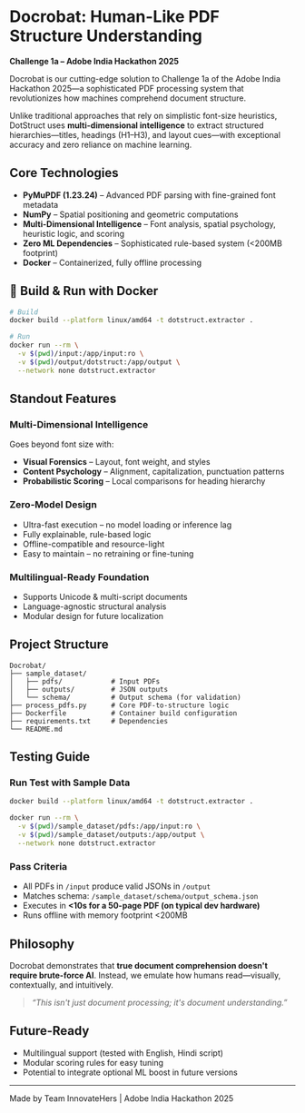 # Docrobat: Human-Like PDF Structure Understanding  
**Challenge 1a – Adobe India Hackathon 2025**

Docrobat is our cutting-edge solution to Challenge 1a of the Adobe India Hackathon 2025—a sophisticated PDF processing system that revolutionizes how machines comprehend document structure. 

Unlike traditional approaches that rely on simplistic font-size heuristics, DotStruct uses **multi-dimensional intelligence** to extract structured hierarchies—titles, headings (H1–H3), and layout cues—with exceptional accuracy and zero reliance on machine learning.



## Core Technologies

- **PyMuPDF (1.23.24)** – Advanced PDF parsing with fine-grained font metadata
- **NumPy** – Spatial positioning and geometric computations
- **Multi-Dimensional Intelligence** – Font analysis, spatial psychology, heuristic logic, and scoring
- **Zero ML Dependencies** – Sophisticated rule-based system (<200MB footprint)
- **Docker** – Containerized, fully offline processing



## 🐳 Build & Run with Docker

```bash
# Build
docker build --platform linux/amd64 -t dotstruct.extractor .

# Run
docker run --rm \
  -v $(pwd)/input:/app/input:ro \
  -v $(pwd)/output/dotstruct:/app/output \
  --network none dotstruct.extractor
````



## Standout Features

### Multi-Dimensional Intelligence

Goes beyond font size with:

* **Visual Forensics** – Layout, font weight, and styles
* **Content Psychology** – Alignment, capitalization, punctuation patterns
* **Probabilistic Scoring** – Local comparisons for heading hierarchy

### Zero-Model Design

* Ultra-fast execution – no model loading or inference lag
* Fully explainable, rule-based logic
* Offline-compatible and resource-light
* Easy to maintain – no retraining or fine-tuning

### Multilingual-Ready Foundation

* Supports Unicode & multi-script documents
* Language-agnostic structural analysis
* Modular design for future localization



## Project Structure

```text
Docrobat/
├── sample_dataset/
│   ├── pdfs/            # Input PDFs
│   ├── outputs/         # JSON outputs
│   └── schema/          # Output schema (for validation)
├── process_pdfs.py      # Core PDF-to-structure logic
├── Dockerfile           # Container build configuration
├── requirements.txt     # Dependencies
└── README.md
```

## Testing Guide

### Run Test with Sample Data

```bash
docker build --platform linux/amd64 -t dotstruct.extractor .

docker run --rm \
  -v $(pwd)/sample_dataset/pdfs:/app/input:ro \
  -v $(pwd)/sample_dataset/outputs:/app/output \
  --network none dotstruct.extractor
```

### Pass Criteria

* All PDFs in `/input` produce valid JSONs in `/output`
* Matches schema: `/sample_dataset/schema/output_schema.json`
* Executes in **<10s for a 50-page PDF (on typical dev hardware)**
* Runs offline with memory footprint <200MB



## Philosophy

Docrobat demonstrates that **true document comprehension doesn't require brute-force AI**. Instead, we emulate how humans read—visually, contextually, and intuitively.

> *“This isn't just document processing; it's document understanding.”*


## Future-Ready

* Multilingual support (tested with English, Hindi script)
* Modular scoring rules for easy tuning
* Potential to integrate optional ML boost in future versions

---

Made by Team InnovateHers | Adobe India Hackathon 2025


